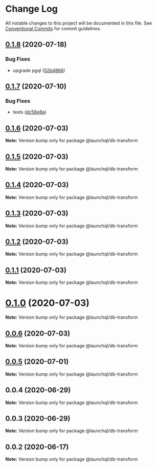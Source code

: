 # Change Log

All notable changes to this project will be documented in this file.
See [Conventional Commits](https://conventionalcommits.org) for commit guidelines.

## [0.1.8](https://github.com/launchql/launchql-db/compare/@launchql/db-transform@0.1.7...@launchql/db-transform@0.1.8) (2020-07-18)


### Bug Fixes

* upgrade pgql ([52b4866](https://github.com/launchql/launchql-db/commit/52b48669e0a1cd8e0b8b65d02e8373da6f1c02f2))





## [0.1.7](https://github.com/launchql/launchql-db/compare/@launchql/db-transform@0.1.6...@launchql/db-transform@0.1.7) (2020-07-10)


### Bug Fixes

* tests ([dc56e8a](https://github.com/launchql/launchql-db/commit/dc56e8aa103c62a271f2ea8824b2bcb7791aa6a4))





## [0.1.6](https://github.com/launchql/launchql-db/compare/@launchql/db-transform@0.1.5...@launchql/db-transform@0.1.6) (2020-07-03)

**Note:** Version bump only for package @launchql/db-transform





## [0.1.5](https://github.com/launchql/launchql-db/compare/@launchql/db-transform@0.1.4...@launchql/db-transform@0.1.5) (2020-07-03)

**Note:** Version bump only for package @launchql/db-transform





## [0.1.4](https://github.com/launchql/launchql-db/compare/@launchql/db-transform@0.1.3...@launchql/db-transform@0.1.4) (2020-07-03)

**Note:** Version bump only for package @launchql/db-transform





## [0.1.3](https://github.com/launchql/launchql-db/compare/@launchql/db-transform@0.1.2...@launchql/db-transform@0.1.3) (2020-07-03)

**Note:** Version bump only for package @launchql/db-transform





## [0.1.2](https://github.com/launchql/launchql-db/compare/@launchql/db-transform@0.1.1...@launchql/db-transform@0.1.2) (2020-07-03)

**Note:** Version bump only for package @launchql/db-transform





## [0.1.1](https://github.com/launchql/launchql-db/compare/@launchql/db-transform@0.1.0...@launchql/db-transform@0.1.1) (2020-07-03)

**Note:** Version bump only for package @launchql/db-transform





# [0.1.0](https://github.com/launchql/launchql-db/compare/@launchql/db-transform@0.0.6...@launchql/db-transform@0.1.0) (2020-07-03)

**Note:** Version bump only for package @launchql/db-transform





## [0.0.6](https://github.com/launchql/launchql-db/compare/@launchql/db-transform@0.0.5...@launchql/db-transform@0.0.6) (2020-07-03)

**Note:** Version bump only for package @launchql/db-transform





## [0.0.5](https://github.com/launchql/launchql-db/compare/@launchql/db-transform@0.0.4...@launchql/db-transform@0.0.5) (2020-07-01)

**Note:** Version bump only for package @launchql/db-transform





## 0.0.4 (2020-06-29)

**Note:** Version bump only for package @launchql/db-transform





## 0.0.3 (2020-06-29)

**Note:** Version bump only for package @launchql/db-transform





## 0.0.2 (2020-06-17)

**Note:** Version bump only for package @launchql/db-transform
